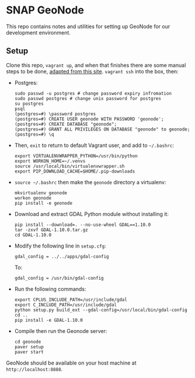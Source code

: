 # SNAP GeoNode

This repo contains notes and utilities for setting up GeoNode for our development environment.

## Setup

Clone this repo, `vagrant up`, and when that finishes there are some manual steps to be done, [adapted from this site](http://docs.geonode.org/en/latest/tutorials/devel/install_devmode/index.html#install-devmode).  `vagrant ssh` into the box, then:

 * Postgres:

   ```
   sudo passwd -u postgres # change password expiry infromation
   sudo passwd postgres # change unix password for postgres
   su postgres
   psql
   (postgres=#) \password postgres
   (postgres=#) CREATE USER geonode WITH PASSWORD 'geonode';
   (postgres=#) CREATE DATABASE "geonode";
   (postgres=#) GRANT ALL PRIVILEGES ON DATABASE "geonode" to geonode;
   (postgres=#) \q
   ```

 * Then, `exit` to return to default Vagrant user, and add to `~/.bashrc`:

   ```
   export VIRTUALENVWRAPPER_PYTHON=/usr/bin/python
   export WORKON_HOME=~/.venvs
   source /usr/local/bin/virtualenvwrapper.sh
   export PIP_DOWNLOAD_CACHE=$HOME/.pip-downloads
   ```

 * `source ~/.bashrc` then make the `geonode` directory a virtualenv:

   ```
   mkvirtualenv geonode
   workon geonode
   pip install -e geonode
   ```

 * Download and extract GDAL Python module without installing it:

   ```
   pip install --download=. --no-use-wheel GDAL==1.10.0
   tar -zxvf GDAL-1.10.0.tar.gz
   cd GDAL-1.10.0
   ```

 * Modify the following line in `setup.cfg`:

   ```
   gdal_config = ../../apps/gdal-config
   ```

   To:

   ```
   gdal_config = /usr/bin/gdal-config
   ```

 * Run the following commands:

   ```
   export CPLUS_INCLUDE_PATH=/usr/include/gdal
   export C_INCLUDE_PATH=/usr/include/gdal
   python setup.py build_ext --gdal-config=/usr/local/bin/gdal-config
   cd ..
   pip install -e GDAL-1.10.0
   ```

 * Compile then run the Geonode server:

   ```
   cd geonode
   paver setup
   paver start
   ```

GeoNode should be available on your host machine at `http://localhost:8888`.
